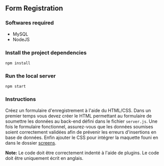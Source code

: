 ## Form Registration

### Softwares required
- MySQL
- NodeJS

### Install the project dependencies
```
npm install
```

### Run the local server
```
npm start
```

### Instructions
Créez un formulaire d'enregistrement à l'aide du HTML/CSS. Dans un premier temps vous devez créer le HTML permettant au formulaire de soumettre les données au back-end défini dans le fichier `server.js`. Une fois le formulaire fonctionnel, assurez-vous que les données soumises soient correctement validées afin de prévenir les erreurs d'insertions en base de données. Enfin ajouter le CSS pour intégrer la maquette founi en dans le dossier [screens](./screens).

**Note:** Le code doit être correctement indenté à l'aide de plugins. Le code doit être uniquement écrit en anglais.
